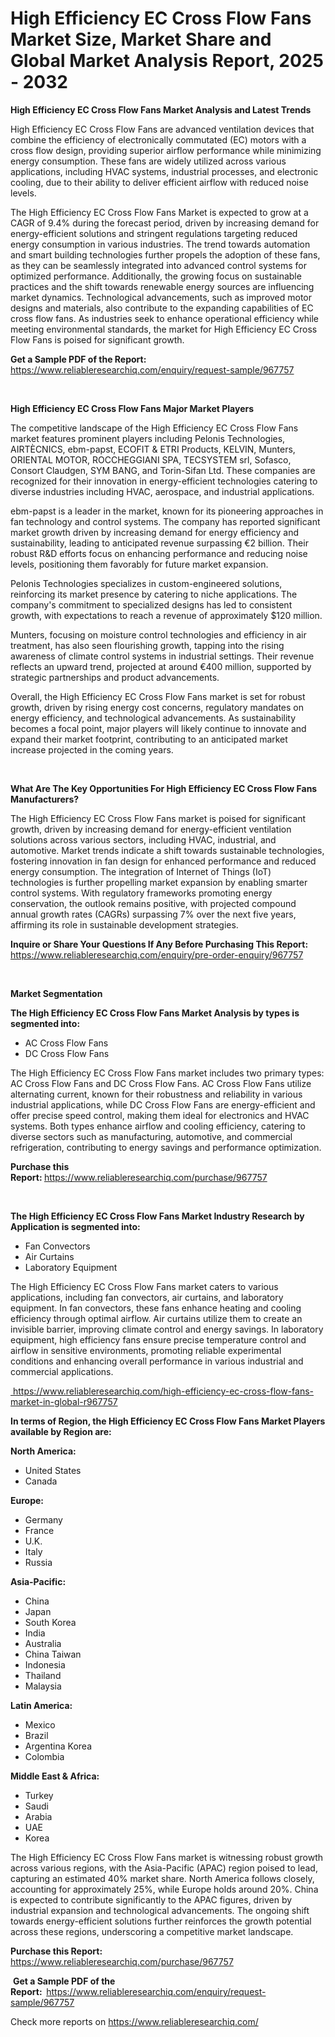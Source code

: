 <p><h1>High Efficiency EC Cross Flow Fans Market Size, Market Share and Global Market Analysis Report, 2025 - 2032</h1></p><p><strong>High Efficiency EC Cross Flow Fans Market Analysis and Latest Trends</strong></p>
<p><p>High Efficiency EC Cross Flow Fans are advanced ventilation devices that combine the efficiency of electronically commutated (EC) motors with a cross flow design, providing superior airflow performance while minimizing energy consumption. These fans are widely utilized across various applications, including HVAC systems, industrial processes, and electronic cooling, due to their ability to deliver efficient airflow with reduced noise levels.</p><p>The High Efficiency EC Cross Flow Fans Market is expected to grow at a CAGR of 9.4% during the forecast period, driven by increasing demand for energy-efficient solutions and stringent regulations targeting reduced energy consumption in various industries. The trend towards automation and smart building technologies further propels the adoption of these fans, as they can be seamlessly integrated into advanced control systems for optimized performance. Additionally, the growing focus on sustainable practices and the shift towards renewable energy sources are influencing market dynamics. Technological advancements, such as improved motor designs and materials, also contribute to the expanding capabilities of EC cross flow fans. As industries seek to enhance operational efficiency while meeting environmental standards, the market for High Efficiency EC Cross Flow Fans is poised for significant growth.</p></p>
<p><strong>Get a Sample PDF of the Report:&nbsp;</strong> <a href="https://www.reliableresearchiq.com/enquiry/request-sample/967757?utm_campaign=3129&utm_medium=2&utm_source=Github&utm_content=ia&utm_term=30032025&utm_id=high-efficiency-ec-cross-flow-fans">https://www.reliableresearchiq.com/enquiry/request-sample/967757</a></p>
<p>&nbsp;</p>
<p><strong>High Efficiency EC Cross Flow Fans Major Market Players</strong></p>
<p><p>The competitive landscape of the High Efficiency EC Cross Flow Fans market features prominent players including Pelonis Technologies, AIRTÈCNICS, ebm-papst, ECOFIT & ETRI Products, KELVIN, Munters, ORIENTAL MOTOR, ROCCHEGGIANI SPA, TECSYSTEM srl, Sofasco, Consort Claudgen, SYM BANG, and Torin-Sifan Ltd. These companies are recognized for their innovation in energy-efficient technologies catering to diverse industries including HVAC, aerospace, and industrial applications.</p><p>ebm-papst is a leader in the market, known for its pioneering approaches in fan technology and control systems. The company has reported significant market growth driven by increasing demand for energy efficiency and sustainability, leading to anticipated revenue surpassing €2 billion. Their robust R&D efforts focus on enhancing performance and reducing noise levels, positioning them favorably for future market expansion.</p><p>Pelonis Technologies specializes in custom-engineered solutions, reinforcing its market presence by catering to niche applications. The company's commitment to specialized designs has led to consistent growth, with expectations to reach a revenue of approximately $120 million. </p><p>Munters, focusing on moisture control technologies and efficiency in air treatment, has also seen flourishing growth, tapping into the rising awareness of climate control systems in industrial settings. Their revenue reflects an upward trend, projected at around €400 million, supported by strategic partnerships and product advancements.</p><p>Overall, the High Efficiency EC Cross Flow Fans market is set for robust growth, driven by rising energy cost concerns, regulatory mandates on energy efficiency, and technological advancements. As sustainability becomes a focal point, major players will likely continue to innovate and expand their market footprint, contributing to an anticipated market increase projected in the coming years.</p></p>
<p>&nbsp;</p>
<p><strong>What Are The Key Opportunities For High Efficiency EC Cross Flow Fans Manufacturers?</strong></p>
<p><p>The High Efficiency EC Cross Flow Fans market is poised for significant growth, driven by increasing demand for energy-efficient ventilation solutions across various sectors, including HVAC, industrial, and automotive. Market trends indicate a shift towards sustainable technologies, fostering innovation in fan design for enhanced performance and reduced energy consumption. The integration of Internet of Things (IoT) technologies is further propelling market expansion by enabling smarter control systems. With regulatory frameworks promoting energy conservation, the outlook remains positive, with projected compound annual growth rates (CAGRs) surpassing 7% over the next five years, affirming its role in sustainable development strategies.</p></p>
<p><strong>Inquire or Share Your Questions If Any Before Purchasing This Report:</strong> <a href="https://www.reliableresearchiq.com/enquiry/pre-order-enquiry/967757?utm_campaign=3129&utm_medium=2&utm_source=Github&utm_content=ia&utm_term=30032025&utm_id=high-efficiency-ec-cross-flow-fans">https://www.reliableresearchiq.com/enquiry/pre-order-enquiry/967757</a></p>
<p>&nbsp;</p>
<p><strong>Market Segmentation</strong></p>
<p><strong>The High Efficiency EC Cross Flow Fans Market Analysis by types is segmented into:</strong></p>
<p><ul><li>AC Cross Flow Fans</li><li>DC Cross Flow Fans</li></ul></p>
<p><p>The High Efficiency EC Cross Flow Fans market includes two primary types: AC Cross Flow Fans and DC Cross Flow Fans. AC Cross Flow Fans utilize alternating current, known for their robustness and reliability in various industrial applications, while DC Cross Flow Fans are energy-efficient and offer precise speed control, making them ideal for electronics and HVAC systems. Both types enhance airflow and cooling efficiency, catering to diverse sectors such as manufacturing, automotive, and commercial refrigeration, contributing to energy savings and performance optimization.</p></p>
<p><strong>Purchase this Report:&nbsp;</strong><a href="https://www.reliableresearchiq.com/purchase/967757?utm_campaign=3129&utm_medium=2&utm_source=Github&utm_content=ia&utm_term=30032025&utm_id=high-efficiency-ec-cross-flow-fans">https://www.reliableresearchiq.com/purchase/967757</a></p>
<p>&nbsp;</p>
<p><strong>The High Efficiency EC Cross Flow Fans Market Industry Research by Application is segmented into:</strong></p>
<p><ul><li>Fan Convectors</li><li>Air Curtains</li><li>Laboratory Equipment</li></ul></p>
<p><p>The High Efficiency EC Cross Flow Fans market caters to various applications, including fan convectors, air curtains, and laboratory equipment. In fan convectors, these fans enhance heating and cooling efficiency through optimal airflow. Air curtains utilize them to create an invisible barrier, improving climate control and energy savings. In laboratory equipment, high efficiency fans ensure precise temperature control and airflow in sensitive environments, promoting reliable experimental conditions and enhancing overall performance in various industrial and commercial applications.</p></p>
<p><a href="https://www.reliableresearchiq.com/high-efficiency-ec-cross-flow-fans-market-in-global-r967757?utm_campaign=3129&utm_medium=2&utm_source=Github&utm_content=ia&utm_term=30032025&utm_id=high-efficiency-ec-cross-flow-fans">&nbsp;https://www.reliableresearchiq.com/high-efficiency-ec-cross-flow-fans-market-in-global-r967757</a></p>
<p><strong>In terms of Region, the High Efficiency EC Cross Flow Fans Market Players available by Region are:</strong></p>
<p>
    <p> <strong> North America: </strong>
        <ul>
            <li>United States</li>
            <li>Canada</li>
        </ul>
        </p> 
    <p> <strong> Europe: </strong>
        <ul>
            <li>Germany</li>
            <li>France</li>
            <li>U.K.</li>
            <li>Italy</li>
            <li>Russia</li>
        </ul>
        </p> 
    <p> <strong> Asia-Pacific: </strong>
        <ul>
            <li>China</li>
            <li>Japan</li>
            <li>South Korea</li>
            <li>India</li>
            <li>Australia</li>
            <li>China Taiwan</li>
            <li>Indonesia</li>
            <li>Thailand</li>
            <li>Malaysia</li>
        </ul>
        </p> 
    <p> <strong> Latin America: </strong>
        <ul>
            <li>Mexico</li>
            <li>Brazil</li>
            <li>Argentina Korea</li>
            <li>Colombia</li>
        </ul>
        </p> 
    <p> <strong> Middle East & Africa: </strong>
        <ul>
            <li>Turkey</li>
            <li>Saudi</li>
            <li>Arabia</li>
            <li>UAE</li>
            <li>Korea</li>
        </ul>
    </p>
    </p>
<p><p>The High Efficiency EC Cross Flow Fans market is witnessing robust growth across various regions, with the Asia-Pacific (APAC) region poised to lead, capturing an estimated 40% market share. North America follows closely, accounting for approximately 25%, while Europe holds around 20%. China is expected to contribute significantly to the APAC figures, driven by industrial expansion and technological advancements. The ongoing shift towards energy-efficient solutions further reinforces the growth potential across these regions, underscoring a competitive market landscape.</p></p>
<p><strong>Purchase this Report: </strong><a href="https://www.reliableresearchiq.com/purchase/967757?utm_campaign=3129&utm_medium=2&utm_source=Github&utm_content=ia&utm_term=30032025&utm_id=high-efficiency-ec-cross-flow-fans">https://www.reliableresearchiq.com/purchase/967757</a></p>
<p>&nbsp;<strong>Get a Sample PDF of the Report:&nbsp;&nbsp;</strong><a href="https://www.reliableresearchiq.com/enquiry/request-sample/967757?utm_campaign=3129&utm_medium=2&utm_source=Github&utm_content=ia&utm_term=30032025&utm_id=high-efficiency-ec-cross-flow-fans">https://www.reliableresearchiq.com/enquiry/request-sample/967757</a></p>
<p><strong></strong></p>
<p>Check more reports on <a href="https://www.reliableresearchiq.com/?utm_campaign=3129&utm_medium=2&utm_source=Github&utm_content=ia&utm_term=30032025&utm_id=high-efficiency-ec-cross-flow-fans">https://www.reliableresearchiq.com/</a></p>